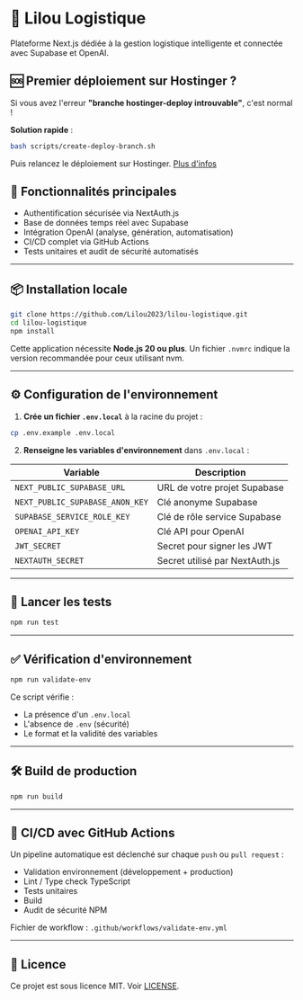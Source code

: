 # 🚚 Lilou Logistique

Plateforme Next.js dédiée à la gestion logistique intelligente et connectée avec Supabase et OpenAI.

## 🆘 Premier déploiement sur Hostinger ?

Si vous avez l'erreur **"branche hostinger-deploy introuvable"**, c'est normal ! 

**Solution rapide** :
```bash
bash scripts/create-deploy-branch.sh
```
Puis relancez le déploiement sur Hostinger. [Plus d'infos](FIX_FIRST_DEPLOYMENT.md)

## 🚀 Fonctionnalités principales

- Authentification sécurisée via NextAuth.js
- Base de données temps réel avec Supabase
- Intégration OpenAI (analyse, génération, automatisation)
- CI/CD complet via GitHub Actions
- Tests unitaires et audit de sécurité automatisés

---

## 📦 Installation locale

```bash
git clone https://github.com/Lilou2023/lilou-logistique.git
cd lilou-logistique
npm install
```

Cette application nécessite **Node.js 20 ou plus**. Un fichier `.nvmrc` indique
la version recommandée pour ceux utilisant nvm.

---

## ⚙️ Configuration de l'environnement

1. **Crée un fichier `.env.local`** à la racine du projet :

```bash
cp .env.example .env.local
```

2. **Renseigne les variables d'environnement** dans `.env.local` :

| Variable | Description |
| -------- | ----------- |
| `NEXT_PUBLIC_SUPABASE_URL` | URL de votre projet Supabase |
| `NEXT_PUBLIC_SUPABASE_ANON_KEY` | Clé anonyme Supabase |
| `SUPABASE_SERVICE_ROLE_KEY` | Clé de rôle service Supabase |
| `OPENAI_API_KEY` | Clé API pour OpenAI |
| `JWT_SECRET` | Secret pour signer les JWT |
| `NEXTAUTH_SECRET` | Secret utilisé par NextAuth.js |

---

## 🧪 Lancer les tests

```bash
npm run test
```

---

## ✅ Vérification d'environnement

```bash
npm run validate-env
```

Ce script vérifie :

* La présence d'un `.env.local`
* L'absence de `.env` (sécurité)
* Le format et la validité des variables

---

## 🛠️ Build de production

```bash
npm run build
```

---

## 🔐 CI/CD avec GitHub Actions

Un pipeline automatique est déclenché sur chaque `push` ou `pull request` :

* Validation environnement (développement + production)
* Lint / Type check TypeScript
* Tests unitaires
* Build
* Audit de sécurité NPM

Fichier de workflow : `.github/workflows/validate-env.yml`

---

## 🧾 Licence

Ce projet est sous licence MIT. Voir [LICENSE](LICENSE).

